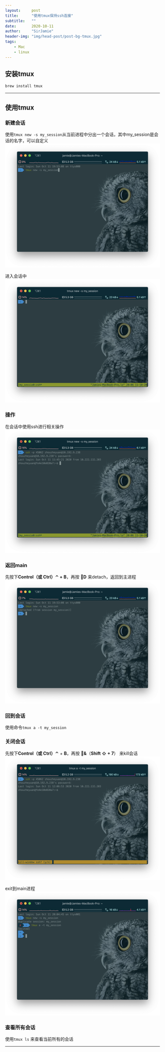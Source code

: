 ```yaml
---
layout:     post
title:      "使用tmux保持ssh连接"
subtitle:   ""
date:       2020-10-11
author:     "SirJamie"
header-img: "img/head-post/post-bg-tmux.jpg"
tags:
    - Mac
    - linux
---
```


## 安装tmux

```sh
brew install tmux
```

---

## 使用tmux
### 新建会话
使用```tmux new -s my_session```从当前进程中分出一个会话，其中my_session是会话的名字，可以自定义
![tmux-1](/img/in-post/post-tmux-1.png)

进入会话中
![tmux-2](/img/in-post/post-tmux-2.png)

### 操作
在会话中使用ssh进行相关操作
![tmux-3](/img/in-post/post-tmux-3.png)

### 返回main
先按下**Control（或 Ctrl）⌃ + B**，再按 **D** 来detach，返回到主进程
![tmux-4](/img/in-post/post-tmux-4.png)

### 回到会话
使用命令```tmux a -t my_session```

### 关闭会话
先按下**Control（或 Ctrl）⌃** + **B**，再按 **&**（**Shift ⇧ + 7**） 来kill会话
![tmux-5](/img/in-post/post-tmux-5.png)

exit到main进程
![tmux-6](/img/in-post/post-tmux-6.png)

### 查看所有会话
使用```tmux ls``` 来查看当前所有的会话

---
